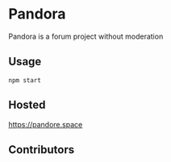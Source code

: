 # Pandora

Pandora is a forum project without moderation

## Usage

```npm start```

## Hosted

https://pandore.space

## Contributors

<!-- readme: contributors -start -->
<!-- readme: contributors -end -->

